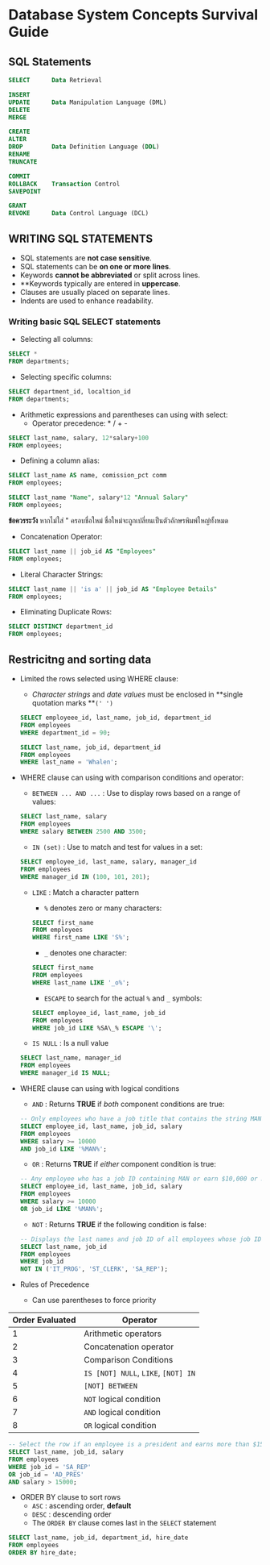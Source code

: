 # Database System Concepts Survival Guide

## SQL Statements

```sql
SELECT      Data Retrieval

INSERT
UPDATE      Data Manipulation Language (DML)
DELETE
MERGE

CREATE
ALTER
DROP        Data Definition Language (DDL)
RENAME
TRUNCATE

COMMIT
ROLLBACK    Transaction Control
SAVEPOINT

GRANT
REVOKE      Data Control Language (DCL)
```

## WRITING SQL STATEMENTS

- SQL statements are **not case sensitive**.
- SQL statements can be **on one or more lines**.
- Keywords **cannot be abbreviated** or split across lines.
- **Keywords typically are entered in **uppercase**.
- Clauses are usually placed on separate lines.
- Indents are used to enhance readability.

### Writing basic SQL SELECT statements

- Selecting all columns:

```sql
SELECT *
FROM departments;
```

- Selecting specific columns:

```sql
SELECT department_id, localtion_id
FROM departments;
```

- Arithmetic expressions and parentheses can using with select:
    - Operator precedence: * / + -

```sql
SELECT last_name, salary, 12*salary+100
FROM employees;
```

- Defining a column alias:

```sql
SELECT last_name AS name, comission_pct comm
FROM employees;
```

```sql
SELECT last_name "Name", salary*12 "Annual Salary"
FROM employees;
```
**ข้อควรระวัง** หากไม่ใส่ " ครอบชื่อใหม่ ชื่อใหม่จะถูกเปลี่ยนเป็นตัวอักษรพิมพ์ใหญ่ทั้งหมด

- Concatenation Operator:

```sql
SELECT last_name || job_id AS "Employees"
FROM employees;
```

- Literal Character Strings:

```sql
SELECT last_name || 'is a' || job_id AS "Employee Details"
FROM employees;
```

- Eliminating Duplicate Rows:

```sql
SELECT DISTINCT department_id
FROM employees;
```

## Restricitng and sorting data

- Limited the rows selected using WHERE clause:
    - *Character strings* and *date values* must be enclosed in **single quotation marks **```(' ')```

    ```sql
    SELECT employeee_id, last_name, job_id, department_id
    FROM employees
    WHERE department_id = 90;
    ```

    ```sql
    SELECT last_name, job_id, department_id
    FROM employees
    WHERE last_name = 'Whalen';
    ```

- WHERE clause can using with comparison conditions and operator:
    - `BETWEEN ... AND ...` : Use to display rows based on a range of values:

    ```sql
    SELECT last_name, salary
    FROM employees
    WHERE salary BETWEEN 2500 AND 3500;
    ```

    - `IN (set)` : Use to match and test for values in a set:

    ```sql
    SELECT employee_id, last_name, salary, manager_id
    FROM employees
    WHERE manager_id IN (100, 101, 201);
    ```

    - `LIKE` : Match a character pattern
        - `%` denotes zero or many characters:

        ```sql
        SELECT first_name
        FROM employees
        WHERE first_name LIKE 'S%';
        ```

        - `_` denotes one character:

        ```sql
        SELECT first_name
        FROM employees
        WHERE last_name LIKE '_o%';
        ```

        - `ESCAPE` to search for the actual `%` and `_` symbols:

        ```sql
        SELECT employee_id, last_name, job_id
        FROM employees
        WHERE job_id LIKE %SA\_% ESCAPE '\';
        ```

    - `IS NULL` : Is a null value

    ```sql
    SELECT last_name, manager_id
    FROM employees
    WHERE manager_id IS NULL;
    ```

- WHERE clause can using with logical conditions
    - `AND` : Returns **TRUE** if *both* component conditions are true:

    ```sql
    -- Only employees who have a job title that contains the string MAN and earn $10,000 or more are selected
    SELECT employee_id, last_name, job_id, salary
    FROM employees
    WHERE salary >= 10000
    AND job_id LIKE '%MAN%';
    ```

    - `OR` : Returns **TRUE** if *either* component condition is true:

    ```sql
    -- Any employee who has a job ID containing MAN or earn $10,000 or more are selected
    SELECT employee_id, last_name, job_id, salary
    FROM employees
    WHERE salary >= 10000
    OR job_id LIKE '%MAN%';
    ```

    - `NOT` : Returns **TRUE** if the following condition is false:

    ```sql
    -- Displays the last names and job ID of all employees whose job ID is not IT_PROG, ST_CLERK, or SA_REP
    SELECT last_name, job_id
    FROM employees
    WHERE job_id
    NOT IN ('IT_PROG', 'ST_CLERK', 'SA_REP');
    ```

- Rules of Precedence
    - Can use parentheses to force priority

Order Evaluated | Operator
--- | ---
1 | Arithmetic operators
2 | Concatenation operator
3 | Comparison Conditions
4 | `IS [NOT] NULL`, `LIKE`, `[NOT] IN`
5 | `[NOT] BETWEEN`
6 | `NOT` logical condition
7 | `AND` logical condition
8 | `OR` logical condition

```sql
-- Select the row if an employee is a president and earns more than $15,000, or if the employee is a sales representative
SELECT last_name, job_id, salary
FROM employees
WHERE job_id = 'SA_REP'
OR job_id = 'AD_PRES'
AND salary > 15000;
```

- ORDER BY clause to sort rows
    - `ASC` : ascending order, **default**
    - `DESC` : descending order
    - The `ORDER BY` clause comes last in the `SELECT` statement

```sql
SELECT last_name, job_id, department_id, hire_date
FROM employees
ORDER BY hire_date;
```
